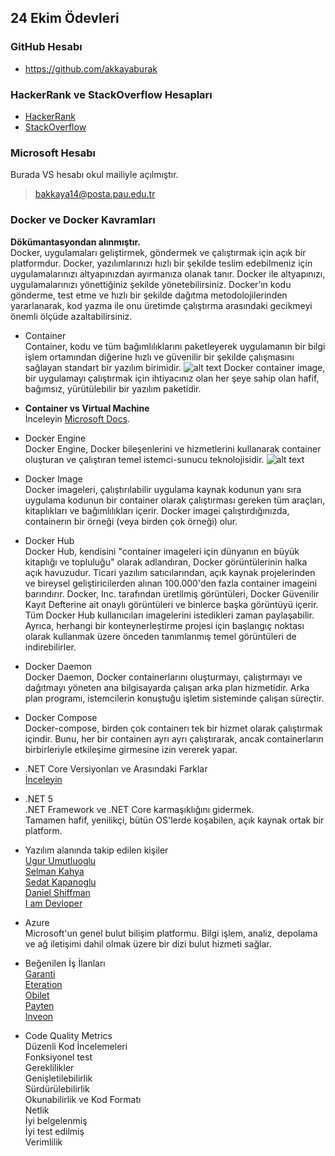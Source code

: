 ## 24 Ekim Ödevleri
### GitHub Hesabı
- <https://github.com/akkayaburak>
### HackerRank ve StackOverflow Hesapları
- [HackerRank](https://www.hackerrank.com/burkakkaya8)
- [StackOverflow](https://stackoverflow.com/users/12030301/burak-akkaya)
### Microsoft Hesabı
Burada VS hesabı okul mailiyle açılmıştır.
> bakkaya14@posta.pau.edu.tr
### Docker ve Docker Kavramları
**Dökümantasyondan alınmıştır.**  \
Docker, uygulamaları geliştirmek, göndermek ve çalıştırmak için açık bir platformdur. Docker, yazılımlarınızı hızlı bir şekilde teslim edebilmeniz için uygulamalarınızı altyapınızdan ayırmanıza olanak tanır. Docker ile altyapınızı, uygulamalarınızı yönettiğiniz şekilde yönetebilirsiniz. Docker’ın kodu gönderme, test etme ve hızlı bir şekilde dağıtma metodolojilerinden yararlanarak, kod yazma ile onu üretimde çalıştırma arasındaki gecikmeyi önemli ölçüde azaltabilirsiniz.
- Container\
Container, kodu ve tüm bağımlılıklarını paketleyerek uygulamanın bir bilgi işlem ortamından diğerine hızlı ve güvenilir bir şekilde çalışmasını sağlayan standart bir yazılım birimidir.
![alt text](https://www.docker.com/sites/default/files/d8/styles/large/public/2018-11/container-what-is-container.png?itok=vle7kjDj "Container")
Docker container image, bir uygulamayı çalıştırmak için ihtiyacınız olan her şeye sahip olan hafif, bağımsız, yürütülebilir bir yazılım paketidir.

- **Container vs Virtual Machine** \
İnceleyin [Microsoft Docs](https://docs.microsoft.com/en-us/virtualization/windowscontainers/about/containers-vs-vm).

- Docker Engine \
Docker Engine, Docker bileşenlerini ve hizmetlerini kullanarak container oluşturan ve çalıştıran temel istemci-sunucu teknolojisidir.
![alt text](https://docs.docker.com/engine/images/engine-components-flow.png "Docker Engine")

- Docker Image\
Docker imageleri, çalıştırılabilir uygulama kaynak kodunun yanı sıra uygulama kodunun bir container olarak çalıştırması gereken tüm araçları, kitaplıkları ve bağımlılıkları içerir. Docker imagei çalıştırdığınızda, containerın bir örneği (veya birden çok örneği) olur.

- Docker Hub \
Docker Hub, kendisini "container imageleri için dünyanın en büyük kitaplığı ve topluluğu" olarak adlandıran, Docker görüntülerinin halka açık havuzudur. Ticari yazılım satıcılarından, açık kaynak projelerinden ve bireysel geliştiricilerden alınan 100.000'den fazla container imageini barındırır. Docker, Inc. tarafından üretilmiş görüntüleri, Docker Güvenilir Kayıt Defterine ait onaylı görüntüleri ve binlerce başka görüntüyü içerir. Tüm Docker Hub kullanıcıları imagelerini istedikleri zaman paylaşabilir. Ayrıca, herhangi bir konteynerleştirme projesi için başlangıç ​​noktası olarak kullanmak üzere önceden tanımlanmış temel görüntüleri de indirebilirler.

- Docker Daemon \
Docker Daemon, Docker containerlarını oluşturmayı, çalıştırmayı ve dağıtmayı yöneten ana bilgisayarda çalışan arka plan hizmetidir. Arka plan programı, istemcilerin konuştuğu işletim sisteminde çalışan süreçtir.

- Docker Compose \
Docker-compose, birden çok containerı tek bir hizmet olarak çalıştırmak içindir. Bunu, her bir containerı ayrı ayrı çalıştırarak, ancak containerların birbirleriyle etkileşime girmesine izin vererek yapar.

- .NET Core Versiyonları ve Arasındaki Farklar \
[İnceleyin](https://docs.aspnetzero.com/en/common/latest/Version-Differences)

- .NET 5 \
.NET Framework ve .NET Core karmaşıklığını gidermek.\
Tamamen hafif, yenilikçi, bütün OS'lerde koşabilen, açık kaynak ortak bir platform.

- Yazılım alanında takip edilen kişiler\
[Ugur Umutluoglu](https://twitter.com/umutluoglu)\
[Selman Kahya](https://twitter.com/SelmanKahyaX)\
[Sedat Kapanoglu](https://twitter.com/esesci)\
[Daniel Shiffman](https://twitter.com/shiffman)\
[I am Devloper](https://twitter.com/iamdevloper)

- Azure\
Microsoft'un genel bulut bilişim platformu. Bilgi işlem, analiz, depolama ve ağ iletişimi dahil olmak üzere bir dizi bulut hizmeti sağlar.

- Beğenilen İş İlanları\
[Garanti](https://www.linkedin.com/jobs/search/?currentJobId=2215521643&pivotType=jymbii)\
[Eteration](https://www.linkedin.com/jobs/search/?currentJobId=2218825920&pivotType=jymbii)\
[Obilet](https://www.linkedin.com/jobs/search/?currentJobId=2180210018&pivotType=jymbii&start=24)\
[Payten](https://www.linkedin.com/jobs/search/?currentJobId=2224541852&pivotType=jymbii&start=24)\
[Inveon](https://www.linkedin.com/jobs/search/?currentJobId=2180287130&pivotType=jymbii&start=72)

- Code Quality Metrics\
Düzenli Kod İncelemeleri\
Fonksiyonel test\
Gereklilikler\
Genişletilebilirlik\
Sürdürülebilirlik\
Okunabilirlik ve Kod Formatı\
Netlik\
İyi belgelenmiş\
İyi test edilmiş\
Verimlilik
